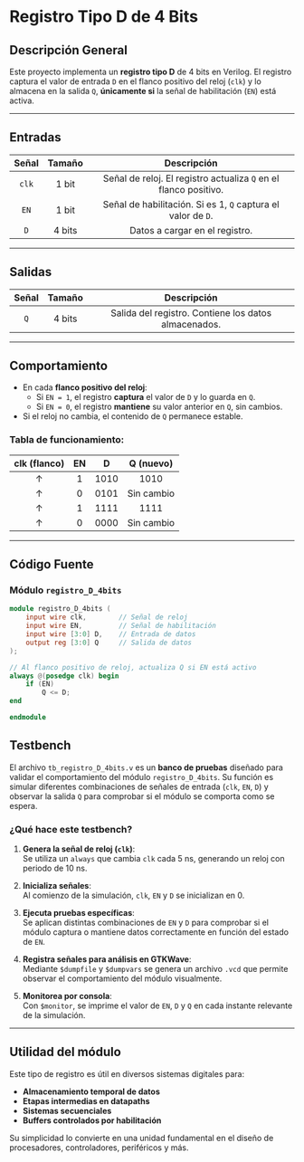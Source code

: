 # Registro Tipo D de 4 Bits

## Descripción General
Este proyecto implementa un **registro tipo D** de 4 bits en Verilog. El registro captura el valor de entrada `D` en el flanco positivo del reloj (`clk`) y lo almacena en la salida `Q`, **únicamente si** la señal de habilitación (`EN`) está activa.

---

## Entradas
| Señal | Tamaño | Descripción |
|:-----:|:------:|:-----------:|
| `clk` | 1 bit  | Señal de reloj. El registro actualiza `Q` en el flanco positivo. |
| `EN`  | 1 bit  | Señal de habilitación. Si es 1, `Q` captura el valor de `D`. |
| `D`   | 4 bits | Datos a cargar en el registro. |

---

## Salidas
| Señal | Tamaño | Descripción |
|:-----:|:------:|:-----------:|
| `Q`   | 4 bits | Salida del registro. Contiene los datos almacenados. |

---

## Comportamiento
- En cada **flanco positivo del reloj**:
  - Si `EN = 1`, el registro **captura** el valor de `D` y lo guarda en `Q`.
  - Si `EN = 0`, el registro **mantiene** su valor anterior en `Q`, sin cambios.
- Si el reloj no cambia, el contenido de `Q` permanece estable.

### Tabla de funcionamiento:

| clk (flanco) | EN  | D    | Q (nuevo) |
|:------------:|:---:|:----:|:---------:|
| ↑            | 1   | 1010 | 1010      |
| ↑            | 0   | 0101 | Sin cambio|
| ↑            | 1   | 1111 | 1111      |
| ↑            | 0   | 0000 | Sin cambio|

---

## Código Fuente

### Módulo `registro_D_4bits`
```verilog
module registro_D_4bits (
    input wire clk,        // Señal de reloj
    input wire EN,         // Señal de habilitación
    input wire [3:0] D,    // Entrada de datos
    output reg [3:0] Q     // Salida de datos
);

// Al flanco positivo de reloj, actualiza Q si EN está activo
always @(posedge clk) begin
    if (EN)
        Q <= D;
end

endmodule
```

## Testbench

El archivo `tb_registro_D_4bits.v` es un **banco de pruebas** diseñado para validar el comportamiento del módulo `registro_D_4bits`. Su función es simular diferentes combinaciones de señales de entrada (`clk`, `EN`, `D`) y observar la salida `Q` para comprobar si el módulo se comporta como se espera.

### ¿Qué hace este testbench?

1. **Genera la señal de reloj (`clk`)**:  
   Se utiliza un `always` que cambia `clk` cada 5 ns, generando un reloj con periodo de 10 ns.

2. **Inicializa señales**:  
   Al comienzo de la simulación, `clk`, `EN` y `D` se inicializan en 0.

3. **Ejecuta pruebas específicas**:  
   Se aplican distintas combinaciones de `EN` y `D` para comprobar si el módulo captura o mantiene datos correctamente en función del estado de `EN`.

4. **Registra señales para análisis en GTKWave**:  
   Mediante `$dumpfile` y `$dumpvars` se genera un archivo `.vcd` que permite observar el comportamiento del módulo visualmente.

5. **Monitorea por consola**:  
   Con `$monitor`, se imprime el valor de `EN`, `D` y `Q` en cada instante relevante de la simulación.

---

## Utilidad del módulo

Este tipo de registro es útil en diversos sistemas digitales para:

- **Almacenamiento temporal de datos**
- **Etapas intermedias en datapaths**
- **Sistemas secuenciales**
- **Buffers controlados por habilitación**

Su simplicidad lo convierte en una unidad fundamental en el diseño de procesadores, controladores, periféricos y más.
